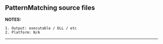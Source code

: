 ## PatternMatching source files

**NOTES:**

    1. Output: executable / DLL / etc
    2. Platform: N/A
***

